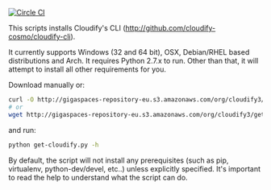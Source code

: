 [![Circle CI](https://circleci.com/gh/cloudify-cosmo/get-cloudify.py/tree/master.svg?style=shield)](https://circleci.com/gh/cloudify-cosmo/get-cloudify.py/tree/master)

This scripts installs Cloudify's CLI (http://github.com/cloudify-cosmo/cloudify-cli).

It currently supports Windows (32 and 64 bit), OSX, Debian/RHEL based distributions and Arch.
It requires Python 2.7.x to run. Other than that, it will attempt to install all other requirements for you.

Download manually or:

```bash
curl -O http://gigaspaces-repository-eu.s3.amazonaws.com/org/cloudify3/get-cloudify.py
# or
wget http://gigaspaces-repository-eu.s3.amazonaws.com/org/cloudify3/get-cloudify.py
```

and run:

```bash
python get-cloudify.py -h
```


By default, the script will not install any prerequisites (such as pip, virtualenv, python-dev/devel, etc..) unless explicitly specified. It's important to read the help to understand what the script can do.
